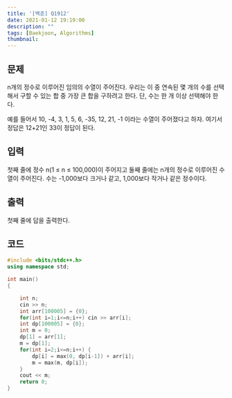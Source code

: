 ```yaml
---
title: '[백준] Q1912'
date: 2021-01-12 19:19:00
description: ""
tags: [Baekjoon, Algorithms]
thumbnail: 
---  
```

## 문제
n개의 정수로 이루어진 임의의 수열이 주어진다. 우리는 이 중 연속된 몇 개의 수를 선택해서 구할 수 있는 합 중 가장 큰 합을 구하려고 한다. 단, 수는 한 개 이상 선택해야 한다.

예를 들어서 10, -4, 3, 1, 5, 6, -35, 12, 21, -1 이라는 수열이 주어졌다고 하자. 여기서 정답은 12+21인 33이 정답이 된다.

## 입력
첫째 줄에 정수 n(1 ≤ n ≤ 100,000)이 주어지고 둘째 줄에는 n개의 정수로 이루어진 수열이 주어진다. 수는 -1,000보다 크거나 같고, 1,000보다 작거나 같은 정수이다.

## 출력
첫째 줄에 답을 출력한다.

## 코드
```cpp
#include <bits/stdc++.h>
using namespace std;

int main()
{

    int n;
    cin >> n;
    int arr[100005] = {0};
    for(int i=1;i<=n;i++) cin >> arr[i];
    int dp[100005] = {0};
    int m = 0;
    dp[1] = arr[1];
    m = dp[1];
    for(int i=2;i<=n;i++) {
        dp[i] = max(0, dp[i-1]) + arr[i];
        m = max(m, dp[i]);
    }
    cout << m;
    return 0;
}
```